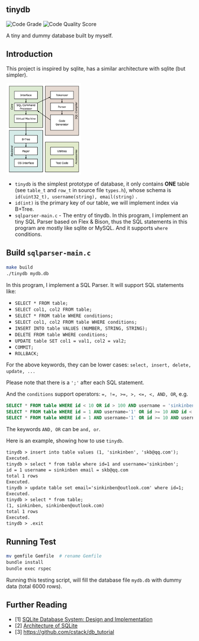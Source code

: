 ## tinydb

![Code Grade](https://api.codiga.io/project/29486/status/svg) ![Code Quality Score](https://api.codiga.io/project/29486/score/svg) 

A tiny and dummy database built by myself.



## Introduction

This project is inspired by sqlite, has a similar architecture with sqlite (but simpler).

<img src = "./docs/img/sqlite.png" style = "width: 40%" />

- `tinydb` is the simplest prototype of database, it only contains **ONE** table (see `table_t` and `row_t` in source file `types.h`), whose schema is `id(uint32_t), username(string), email(string)` .
- `id(int)` is the primary key of our table, we will implement index via B+Tree.
- `sqlparser-main.c` - The entry of tinydb. In this program, I implement an tiny SQL Parser based on Flex & Bison, thus the SQL statements in this program are mostly like sqlite or MySQL. And it supports `where` conditions.

## Build `sqlparser-main.c`

```bash
make build
./tinydb mydb.db
```

In this program, I implement a SQL Parser. It will support SQL statements like:

- `SELECT * FROM table;`
- `SELECT col1, col2 FROM table;`
- `SELECT * FROM table WHERE conditions;`
- `SELECT col1, col2 FROM table WHERE conditions;`
- `INSERT INTO table VALUES (NUMBER, STRING, STRING);`
- `DELETE FROM table WHERE conditions;`
- `UPDATE table SET col1 = val1, col2 = val2;`
- `COMMIT;`
- `ROLLBACK;`

For the above keywords, they can be lower cases: `select, insert, delete, update, ...`

Please note that there is a `';'` after each SQL statement.

And the `conditions` support operators: `=, !=, >=, >, <=, <, AND, OR`, e.g.

```sql
SELECT * FROM table WHERE id < 10 OR id > 100 AND username = 'sinkinben';
SELECT * FROM table WHERE id = 1 AND username='1' OR id >= 10 AND id < 20;
SELECT * FROM table WHERE id = 1 AND username='1' OR id >= 10 AND username < '20';
```

The keywords `AND, OR` can be `and, or`.

Here is an example, showing how to use `tinydb`.

```text
tinydb > insert into table values (1, 'sinkinben', 'skb@qq.com');
Executed.
tinydb > select * from table where id=1 and username='sinkinben';
id = 1 username = sinkinben email = skb@qq.com
total 1 rows
Executed.
tinydb > update table set email='sinkinben@outlook.com' where id=1;
Executed.
tinydb > select * from table;
(1, sinkinben, sinkinben@outlook.com)
total 1 rows
Executed.
tinydb > .exit
```



## Running Test

```bash
mv gemfile Gemfile  # rename Gemfile
bundle install
bundle exec rspec
```

Running this testing script, will fill the database file `mydb.db` with dummy data (total 6000 rows).



## Further Reading

- [1] [SQLite Database System: Design and Implementation](https://play.google.com/store/books/details/SQLite_Database_System_Design_and_Implementation_F?id=9Z6IQQnX1JEC&gl=US)
- [2] [Architecture of SQLite](https://www.sqlite.org/arch.html)
- [3] https://github.com/cstack/db_tutorial

